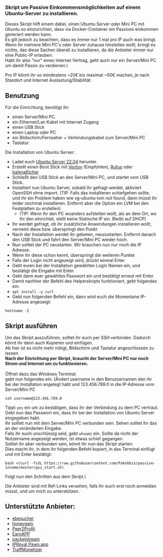 ### Skript um Passive Einkommensmöglichkeiten auf einem Ubuntu-Server zu installieren.
Dieses Skript hilft einem dabei, einen Ubuntu Server oder Mini PC mit Ubuntu so einzurichten, dass via Docker-Container ein Passives einkommen generiert werden kann.\
Es gilt jedoch zu beachten, dass es immer nur 1 mal pro IP auch was bringt. Wenn ihr mehrere Mini PC's oder Server zuhause hinstellen wollt, bringt es nichts, das diese Sachen überall zu installieren, da die Anbieter immer nur eine Public-IP erlauben.\
Habt ihr also "nur" einen Internet Vertrag, geht auch nur ein Server/Mini PC um damit Passiv zu verdienen.\

Pro IP könnt ihr so mindestens ~20€ bis maximal ~50€ machen, je nach Standort und Internet Auslastung/Stabilität.
## Benutzung
Für die Einrichtung, benötigt ihr:

 - einen Server/Mini PC.
 - ein Ethernet/Lan Kabel mit Internet Zugang
 - einen USB Stick
 - einen Laptop oder PC
 - ein Bildschirm/Fernseher + Verbindungskabel zum Server/Mini PC
 - Tastatur

Die Installation von Ubuntu Server:
 - Ladet euch [Ubuntu Server 22.04](https://ubuntu.com/download/server) herunter.
 - Erstellt einen Boot Stick mit [Ventoy](https://www.ventoy.net/en/download.html) (Empfohlen), [Rufus](https://rufus.ie/de/) oder [balenaEtcher](https://www.balena.io/etcher/)
 - Schließt den USB Stick an den Server/Mini PC, und startet vom USB Stick.
 - Installiert nun Ubuntu Server, sobald ihr gefragt werdet, aktiviert OpenSSH ohne import. (TIP: Falls das installieren schiefgehen sollte, und ihr ein Problem haben wie vg-ubuntu-lvm not found, dann müsst ihr leider nochmal installieren. Entfernt aber die Option ein LVM bei den Festplatten zu erstellen)
   - (TIP: Wenn ihr den PC woanders aufstellen wollt, als an dem Ort, wo Ihr den einrichtet, stellt keine Statische IP ein. Bleibt auf DHCP)
 - Ihr werdet gefragt, ob ihr zusätzliche Anwendungen installieren wollt, verneint diese bzw. überspringt den Punkt
 - Nach der Installation werdet ihr gebeten, neuzustarten. Entfernt danach den USB Stick und fahrt den Server/Mini PC wieder hoch.
 - Nun solltet der PC neustarten. Wir brauchen nun nur noch die IP Adresse.
 - Wenn ihr diese schon kennt, überspringt die weiteren Punkte
 - Falls der Login nicht angezeigt wird, drückt einmal Enter
 - Gebt euren bei der Installation gewählten Login Namen ein, und bestätigt die Eingabe mit Enter.
 - Gebt dann euer gewähltes Passwort ein und bestätigt erneut mit Enter.
 - Damit nachher der Befehl des Helperskripts funktioniert, gebt folgendes ein:
 - `apt install -y curl`
 - Gebt nun folgenden Befehl ein, dann wird euch die Momentane IP-Adresse angezeigt:

`hostname -I`
## Skript ausführen
Um das Skript auszuführen, solltet ihr euch per SSH verbinden. Dadurch könnt ihr dann auch Kopieren und einfügen.\
Ab hier ist es nicht mehr nötigt, Bildschirm und Tastatur angeschlossen zu lassen.\
**Nach der Einrichtung per Skript, braucht der Server/Mini PC nur noch Strom und Internet um zu funktionieren.**\
\
Öffnet dazu das Windows Terminal.\
gebt nun folgendes ein: (Ändert username in den Benutzernamen den ihr bei der Installation angelegt habt und 123.456.789.0 in die IP-Adresse vom Server/Mini PC

`ssh username@123.456.789.0`

Tippt `yes` ein um zu bestätigen, dass ihr der Verbindung zu dem PC vertraut.\
Gebt nun das Passwort ein, dass ihr bei der Installation von Ubuntu Server eingegeben habt.\
Ihr solltet nun mit dem Server/Mini PC verbunden sein. Sehen solltet ihr das an der veränderten Eingabe.\
Falls ihr euch unschlüssig seid, gebt `whoami` ein. Sollte da nicht der Nutzername angezeigt werden, ist etwas schief gegangen.\
Solltet ihr aber verbunden sein, könnt ihr nun das Skript starten.\
Dies macht ihr, in dem ihr folgenden Befehl kopiert, in das Terminal einfügt und mit Enter bestätigt:

`bash <(curl -fsSL https://raw.githubusercontent.com/Pakobbix/passive-income/master/gui_start.sh)`

Folgt nun den Schritten aus dem Skript.\

Die Anbieter sind mit Ref-Links versehen, falls ihr euch erst noch anmelden müsst, und um mich zu unterstützen.
## Unterstützte Anbieter:
- [ebesucher](http://www.ebesucher.de/?ref=Pakobbix)
- [honeygain](https://r.honeygain.me/PAKOB7875D)
- [Peer2Profit](https://p2pr.me/1664028004632f0d64483e3)
- [EarnAPP](https://earnapp.com/i/VF8ygUXG)
- [packetstream](https://packetstream.io/?psr=4HUh)
- [IPRoyal Pawn.app](https://pawns.app?r=905162)
- [TraffMonetizer](https://traffmonetizer.com/?aff=607897)
